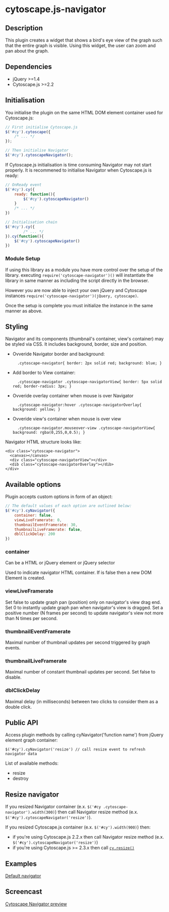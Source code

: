 cytoscape.js-navigator
======================


## Description

This plugin creates a widget that shows a bird's eye view of the graph such that the entire graph is visible.  Using this widget, the user can zoom and pan about the graph.


## Dependencies

 * jQuery >=1.4
 * Cytoscape.js >=2.2


## Initialisation

You initialise the plugin on the same HTML DOM element container used for Cytoscape.js:

```js
// First initialise Cytoscape.js
$('#cy').cytoscape({
	/* ... */
});

// Then initialise Navigator
$('#cy').cytoscapeNavigator();
```

If Cytoscape.js initialisation is time consuming Navigator may not start properly. It is recommened to initialise Navigator when Cytoscape.js is ready:

```js
// OnReady event
$('#cy').cy({
	ready: function(){
		$('#cy').cytoscapeNavigator()
	}
	/* ... */
})

// Initialisation chain
$('#cy').cy({
    	/* ... */
}).cy(function(){
    $('#cy').cytoscapeNavigator()
})
```

### Module Setup

If using this library as a module you have more control over the setup of the library.
executing `require('cytoscape-navigator')()` will instantiate the library in same
manner as including the script directly in the browser.

However you are now able to inject your own jQuery and Cytoscape instances
`require('cytoscape-navigator')(jQuery, cytoscape)`.

Once the setup is complete you must initialize the instance in the same manner as above.

## Styling

Navigator and its components (thumbnail's container, view's container) may be styled via CSS.
It includes background, border, size and position.

* Ovveride Navigator border and background:

        .cytoscape-navigator{ border: 2px solid red; background: blue; }
* Add border to View container:

        .cytoscape-navigator .cytoscape-navigatorView{ border: 5px solid red; border-radius: 3px; }
* Ovveride overlay container when mouse is over Navigator

        .cytoscape-navigator:hover .cytoscape-navigatorOverlay{ background: yellow; }
* Ovveride view's container when mouse is over view

        .cytoscape-navigator.mouseover-view .cytoscape-navigatorView{ background: rgba(0,255,0,0.5); }

Navigator HTML structure looks like:

    <div class="cytoscape-navigator">
      <canvas></canvas>
      <div class="cytoscape-navigatorView"></div>
      <dib class="cytoscape-navigatorOverlay"></dib>
    </div>

## Available options

Plugin accepts custom options in form of an object:

```js
// The default values of each option are outlined below:
$('#cy').cyNavigator({
	container: false,
	viewLiveFramerate: 0,
	thumbnailEventFramerate: 30,
	thumbnailLiveFramerate: false,
	dblClickDelay: 200
})
```

### container

Can be a HTML or jQuery element or jQuery selector

Used to indicate navigator HTML container. If is false then a new DOM Element is created.

### viewLiveFramerate

Set false to update graph pan (position) only on navigator's view drag end.
Set 0 to instantly update graph pan when navigator's view is dragged.
Set a positive number (N frames per second) to update navigator's view not more than N times per second.

### thumbnailEventFramerate

Maximal number of thumbnail updates per second triggered by graph events.

### thumbnailLiveFramerate

Maximal number of constant thumbnail updates per second. Set false to disable.

### dblClickDelay

Maximal delay (in milliseconds) between two clicks to consider them as a double click.

## Public API

Access plugin methods by calling cyNavigator('function name') from jQuery element graph container:

    $('#cy').cyNavigator('resize') // call resize event to refresh navigator data

List of available methods:
* resize
* destroy

## Resize navigator

If you resized Navigator container (e.x. `$('#cy .cytoscape-navigator').width(300)`) then call
Navigator resize method (e.x. `$('#cy').cytoscapeNavigator('resize')`).

If you resized Cytoscape.js container (e.x. `$('#cy').width(900)`) then:
* if you're using Cytoscape.js 2.2.x then call Navigator resize method (e.x. `$('#cy').cytoscapeNavigator('resize')`)
* if you're using Cytoscape.js >= 2.3.x then call [`cy.resize()`](http://js.cytoscape.org/#core/viewport-manipulation/cy.resize)

## Examples

[Default navigator](http://cytoscape.github.io/cytoscape.js-navigator/demo.html)

## Screencast

[Cytoscape Navigator preview](http://www.youtube.com/watch?v=vGmPK74e8bI)
